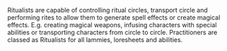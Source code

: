 Ritualists are capable of controlling ritual circles, transport circle and performing rites to allow them to generate spell effects or create magical effects. E.g. creating magical weapons, infusing characters with special abilities or transporting characters from circle to circle. Practitioners are classed as Ritualists for all lammies, loresheets and abilities.